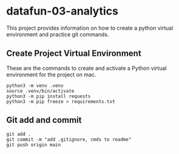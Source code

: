 # datafun-03-analytics
This project provides information on how to create a python virtual environment and practice git commands.

## Create Project Virtual Environment
These are the commands to create and activate a Python virtual environment for the project on mac.

```shell
python3 -m venv .venv
source .venv/bin/activate
python3 -m pip install requests
python3 -m pip freeze > requirements.txt
```
## Git add and commit 

```shell
git add .
git commit -m "add .gitignore, cmds to readme"
git push origin main
```
